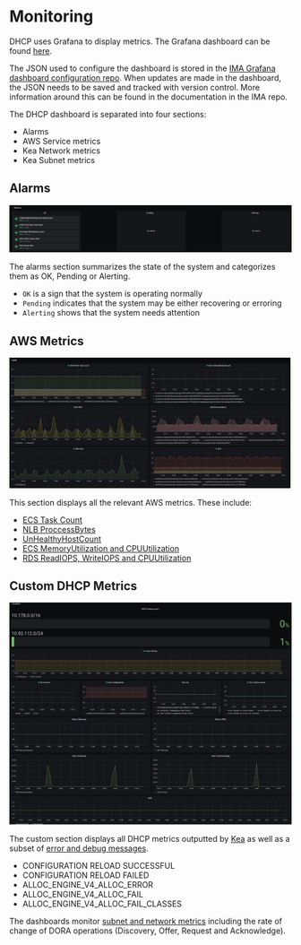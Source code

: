 # Monitoring

DHCP uses Grafana to display metrics. The Grafana dashboard can be found [here](https://monitoring-alerting.staff.service.justice.gov.uk/d/cEwjsH1Gk/kea-dhcp-metrics?orgId=1&refresh=1m).

The JSON used to configure the dashboard is stored in the  [IMA Grafana dashboard configuration repo](https://github.com/ministryofjustice/staff-infrastructure-monitoring-config/blob/main/integrations/staff-device-dns-dhcp-infrastructure/dashboards/dhcp/dhcp_template.json). When updates are made in the dashboard, the JSON needs to be saved and tracked with version control. More information around this can be found in the documentation in the IMA repo.

The DHCP dashboard is separated into four sections:

- Alarms
- AWS Service metrics
- Kea Network metrics
- Kea Subnet metrics

## Alarms

![alarms](./images/monitoring/alarms_panel.png)

The alarms section summarizes the state of the system and categorizes them as OK, Pending or Alerting.

- `OK` is a sign that the system is operating normally
- `Pending` indicates that the system may be either recovering or erroring
- `Alerting` shows that the system needs attention

## AWS Metrics

![aws](./images/monitoring/aws_panel.png)

This section displays all the relevant AWS metrics. These include:

- [ECS Task Count](https://docs.aws.amazon.com/AmazonECS/latest/developerguide/cloudwatch-metrics.html)
- [NLB ProccessBytes](https://docs.aws.amazon.com/elasticloadbalancing/latest/network/load-balancer-cloudwatch-metrics.html)
- [UnHealthyHostCount](https://docs.aws.amazon.com/elasticloadbalancing/latest/classic/elb-cloudwatch-metrics.html)
- [ECS MemoryUtilization and CPUUtilization](https://docs.aws.amazon.com/AmazonECS/latest/developerguide/cloudwatch-metrics.html)
- [RDS ReadIOPS, WriteIOPS and CPUUtilization](https://docs.aws.amazon.com/AmazonRDS/latest/UserGuide/CHAP_Storage.html#Concepts.Storage.Metrics)

## Custom DHCP Metrics

![Custom DHCP Metrics](./images/monitoring/custom_panel.png)

The custom section displays all DHCP metrics outputted by [Kea](https://cloudsmith.io/~isc/repos/kea-1-8/packages/) as well as a subset of [error and debug messages](https://kea.readthedocs.io/en/kea-1.8.0/kea-messages.html).

- CONFIGURATION RELOAD SUCCESSFUL
- CONFIGURATION RELOAD FAILED
- ALLOC_ENGINE_V4_ALLOC_ERROR
- ALLOC_ENGINE_V4_ALLOC_FAIL
- ALLOC_ENGINE_V4_ALLOC_FAIL_CLASSES

The dashboards monitor [subnet and network metrics](https://kea.readthedocs.io/en/kea-1.8.1/arm/stats.html) including the rate of change of DORA operations (Discovery, Offer, Request and Acknowledge).
